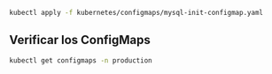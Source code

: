 ```sh
kubectl apply -f kubernetes/configmaps/mysql-init-configmap.yaml
```

## Verificar los ConfigMaps

```sh
kubectl get configmaps -n production
```